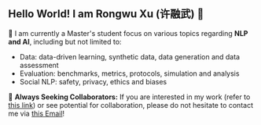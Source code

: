 ## Hello World! I am Rongwu Xu (许融武) 👋

🤖 I am currently a Master's student focus on various topics regarding **NLP and AI**, including but not limited to:

- Data: data-driven learning, synthetic data, data generation and data assessment
- Evaluation: benchmarks, metrics, protocols, simulation and analysis
- Social NLP: safety, privacy, ethics and biases

🤗 **Always Seeking Collaborators:** If you are interested in my work (refer to [this link](https://rongwuxu.com)) or see potential for collaboration, please do not hesitate to contact me via [this Email](mailto:0xrwxu@gmail.com)!
